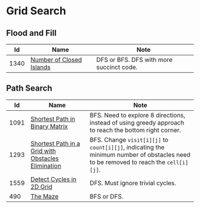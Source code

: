 # Grid Search

## Flood and Fill
| Id      | Name                                        | Note               |
|---------|---------------------------------------------|--------------------|
| 1340     |  <a href="https://github.com/ZSShen/Hacking-Tech-Interview/blob/main/AlgorithmDesign/src/1254_Number_of_Closed_Islands.cpp" target="_blank">Number of Closed Islands</a>| DFS or BFS. DFS with more succinct code. |

## Path Search
| Id      | Name                                        | Note               |
|---------|---------------------------------------------|--------------------|
| 1091     |  <a href="https://github.com/ZSShen/Hacking-Tech-Interview/blob/main/AlgorithmDesign/src/1091_Shortest_Path_in_Binary_Matrix.cpp" target="_blank">Shortest Path in Binary Matrix</a>| BFS. Need to explore 8 directions, instead of using greedy approach to reach the bottom right corner. |
| 1293     |  <a href="https://github.com/ZSShen/Hacking-Tech-Interview/blob/main/AlgorithmDesign/src/1293_Shortest_Path_in_a_Grid_with_Obstacles_Elimination.cpp" target="_blank">Shortest Path in a Grid with Obstacles Elimination</a>| BFS. Change `visit[i][j]` to `count[i][j]`, indicating the minimum number of obstacles need to be removed to reach the `cell[i][j]`. |
| 1559     |  <a href="https://github.com/ZSShen/Hacking-Tech-Interview/blob/main/AlgorithmDesign/src/1559_Detect_Cycles_in_2D_Grid.cpp" target="_blank">Detect Cycles in 2D Grid</a>| DFS. Must ignore trivial cycles. |
| 490     |  <a href="https://github.com/ZSShen/Hacking-Tech-Interview/blob/main/AlgorithmDesign/src/490_The_Maze.cpp" target="_blank">The Maze</a>| BFS or DFS. |